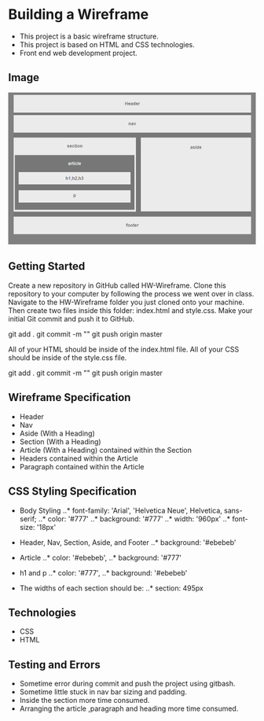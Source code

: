 # Building a Wireframe
   * This project is a basic wireframe structure.
   * This project is based on HTML and CSS technologies.
   * Front end web development project. 

## Image

![alt text](https://github.com/atiftariq786/HW-Wireframe/blob/master/Building%20a%20Wireframe.png?raw=true "Building a Wireframe")

## Getting Started

Create a new repository in GitHub called HW-Wireframe.
Clone this repository to your computer by following the process we went over in class.
Navigate to the HW-Wireframe folder you just cloned onto your machine. Then create two files inside this folder: index.html and style.css.
Make your initial Git commit and push it to GitHub.

git add .
git commit -m "<COMMENT>"
git push origin master

All of your HTML should be inside of the index.html file.
All of your CSS should be inside of the style.css file.

git add .
git commit -m "<COMMENT>"
git push origin master

## Wireframe Specification

* Header
* Nav
* Aside (With a Heading)
* Section (With a Heading)
* Article (With a Heading) contained within the Section
* Headers contained within the Article
* Paragraph contained within the Article


## CSS Styling Specification

* Body Styling
..* font-family: 'Arial', 'Helvetica Neue', Helvetica, sans-serif;
..* color: '#777'
..* background: '#777'
..* width: '960px'
..* font-size: '18px'

* Header, Nav, Section, Aside, and Footer
..* background: '#ebebeb'
* Article
..* color: '#ebebeb',
..* background: '#777'

* h1 and p
..* color: '#777',
..* background: '#ebebeb'

* The widths of each section should be:
..* section: 495px

## Technologies
* CSS 
* HTML

## Testing and Errors

* Sometime error during commit and push the project using gitbash.
* Sometime little stuck in nav bar sizing and padding.
* Inside the section more time consumed.
* Arranging the article ,paragraph and heading more time consumed.



